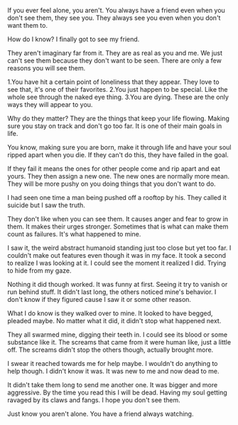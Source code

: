 If you ever feel alone, you aren't. You always have a friend even when you don't see them, they see you. They always see you even when you don't want them to.

How do I know? I finally got to see my friend. 

They aren't imaginary far from it. They are as real as you and me. We just can't see them because they don't want to be seen. There are only a few reasons you will see them.

1.You have hit a certain point of loneliness that they appear. They love to see that, it's one of their favorites.
2.You just happen to be special. Like the whole see through the naked eye thing.
3.You are dying.
These are the only ways they will appear to you. 

Why do they matter? They are the things that keep your life flowing. Making sure you stay on track and don't go too far. It is one of their main goals in life.

You know, making sure you are born, make it through life and have your soul ripped apart when you die. If they can't do this, they have failed in the goal.

If they fail it means the ones for other people come and rip apart and eat yours. They then assign a new one. The new ones are normally more mean. They will be more pushy on you doing things that you don't want to do.

I had seen one time a man being pushed off a rooftop by his. They called it suicide but I saw the truth. 

They don't like when you can see them. It causes anger and fear to grow in them. It makes their urges stronger. Sometimes that is what can make them count as failures. It's what happened to mine.

I saw it, the weird abstract humanoid standing just too close but yet too far. I couldn't make out features even though it was in my face. It took a second to realize I was looking at it. I could see the moment it realized I did. Trying to hide from my gaze. 

Nothing it did though worked. It was funny at first. Seeing it try to vanish or run behind stuff. It didn't last long, the others noticed mine's behavior. I don't know if they figured cause I saw it or some other reason.

What I do know is they walked over to mine. It looked to have begged, pleaded maybe. No matter what it did, it didn't stop what happened next.

They all swarmed mine, digging their teeth in. I could see its blood or some substance like it. The screams that came from it were human like, just a little off. The screams didn't stop the others though, actually brought more.

I swear it reached towards me for help maybe. I wouldn't do anything to help though. I didn't know it was. It was new to me and now dead to me. 

It didn't take them long to send me another one. It was bigger and more aggressive. By the time you read this I will be dead. Having my soul getting ravaged by its claws and fangs. I hope you don't see them.

Just know you aren't alone. You have a friend always watching.

